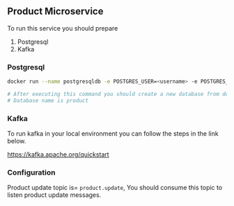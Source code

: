 ## Product Microservice

To run this service you should prepare

1. Postgresql
2. Kafka

### Postgresql

```bash
docker run --name postgresqldb -e POSTGRES_USER=<username> -e POSTGRES_PASSWORD=<password> -p 5432:5432 -d postgres

# After executing this command you should create a new database from docker CLI
# Database name is product
```

### Kafka

To run kafka in your local environment you can follow the steps in the link below.

https://kafka.apache.org/quickstart

### Configuration

Product update topic is= `product.update`, You should consume this topic to listen product update messages.
